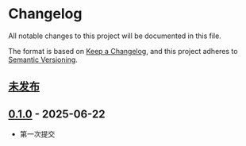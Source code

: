 # Changelog

All notable changes to this project will be documented in this file.

The format is based on [Keep a Changelog](https://keepachangelog.com/en/1.0.0/),
and this project adheres to [Semantic Versioning](https://semver.org/spec/v2.0.0.html).

## [未发布]



## [0.1.0] - 2025-06-22

- 第一次提交

[未发布]: https://github.com/LeafKnife/Stats/compare/v0.1.0...main
[0.1.0]: https://github.com/LeafKnife/Stats/releases/tag/v0.1.0
